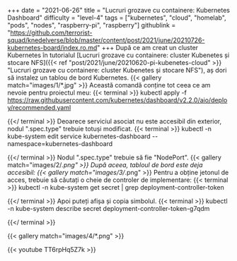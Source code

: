 +++
date = "2021-06-26"
title = "Lucruri grozave cu containere: Kubernetes Dashboard"
difficulty = "level-4"
tags = ["kubernetes", "cloud", "homelab", "pods", "nodes", "raspberry-pi", "raspberry"]
githublink = "https://github.com/terrorist-squad/knedelverse/blob/master/content/post/2021/june/20210726-kubernetes-board/index.ro.md"
+++
După ce am creat un cluster Kubernetes în tutorialul [Lucruri grozave cu containere: cluster Kubenetes și stocare NFS]({{< ref "post/2021/june/20210620-pi-kubenetes-cloud" >}} "Lucruri grozave cu containere: cluster Kubenetes și stocare NFS"), aș dori să instalez un tablou de bord Kubernetes.
{{< gallery match="images/1/*.jpg" >}}
Această comandă conține tot ceea ce am nevoie pentru proiectul meu:
{{< terminal >}}
kubectl apply -f https://raw.githubusercontent.com/kubernetes/dashboard/v2.2.0/aio/deploy/recommended.yaml

{{</ terminal >}}
Deoarece serviciul asociat nu este accesibil din exterior, nodul ".spec.type" trebuie totuși modificat.
{{< terminal >}}
kubectl -n kube-system edit service kubernetes-dashboard --namespace=kubernetes-dashboard

{{</ terminal >}}
Nodul ".spec.type" trebuie să fie "NodePort".
{{< gallery match="images/2/*.png" >}}
După aceea, tabloul de bord este deja accesibil:
{{< gallery match="images/3/*.png" >}}
Pentru a obține jetonul de acces, trebuie să căutați o cheie de controler de implementare:
{{< terminal >}}
kubectl -n kube-system get secret | grep deployment-controller-token

{{</ terminal >}}
Apoi puteți afișa și copia simbolul.
{{< terminal >}}
kubectl -n kube-system describe secret deployment-controller-token-g7qdm

{{</ terminal >}}

{{< gallery match="images/4/*.png" >}}

{{< youtube TT6rpHq5Z7k  >}}